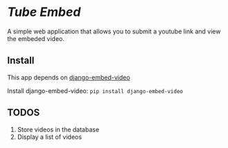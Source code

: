 # _Tube Embed_

A simple web application that allows you to submit a youtube link and view the embeded video.

## Install

This app depends on [django-embed-video](https://github.com/yetty/django-embed-video)

Install django-embed-video:
  `pip install django-embed-video`

## TODOS
1. Store videos in the database
2. Display a list of videos
